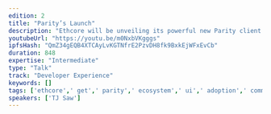 ```yaml
---
edition: 2
title: "Parity’s Launch"
description: "Ethcore will be unveiling its powerful new Parity client. With a shiny UI natively baked-in, it is packed full of unique features that will drastically improve every aspect of the Ethereum user-experience. Glimpse the never-before-seen product. You will hear about Ethcore’s vision and how it plans to contribute back to the growing Ethereum ecosystem. We will make it easier for developers and users to utilise the network and foster a new spurt of innovation in the ecosystem."
youtubeUrl: "https://youtu.be/m0NxbVKgggs"
ipfsHash: "QmZ34gEQB4XTCAyLvKGTNfrE2PzvDH8fk9BxkEjWFxEvCb"
duration: 848
expertise: "Intermediate"
type: "Talk"
track: "Developer Experience"
keywords: []
tags: ['ethcore',' get',' parity',' ecosystem',' ui',' adoption',' community',' tools',' security',' client',' mist',' demo',' signer',' updates',' dapps','Developer Experience']
speakers: ['TJ Saw']
---
```

